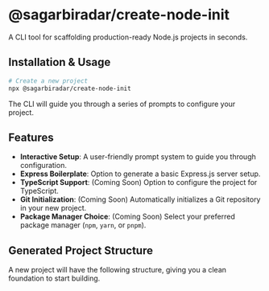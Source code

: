# @sagarbiradar/create-node-init

A CLI tool for scaffolding production-ready Node.js projects in seconds.

## Installation & Usage
```bash
# Create a new project
npx @sagarbiradar/create-node-init 
```
The CLI will guide you through a series of prompts to configure your project.

## Features

- **Interactive Setup**: A user-friendly prompt system to guide you through configuration.
- **Express Boilerplate**: Option to generate a basic Express.js server setup.
- **TypeScript Support**: (Coming Soon) Option to configure the project for TypeScript.
- **Git Initialization**: (Coming Soon) Automatically initializes a Git repository in your new project.
- **Package Manager Choice**: (Coming Soon) Select your preferred package manager (`npm`, `yarn`, or `pnpm`).

## Generated Project Structure

A new project will have the following structure, giving you a clean foundation to start building.